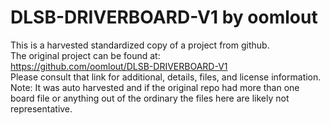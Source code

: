 
# DLSB-DRIVERBOARD-V1 by oomlout  
This is a harvested standardized copy of a project from github.  
The original project can be found at:  
https://github.com/oomlout/DLSB-DRIVERBOARD-V1  
Please consult that link for additional, details, files, and license information.  
Note: It was auto harvested and if the original repo had more than one board file or anything out of the ordinary the files here are likely not representative.  
    